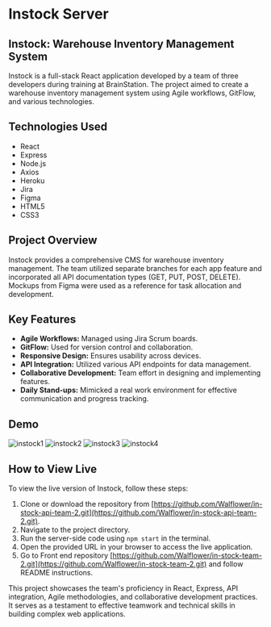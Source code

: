 # Instock Server
## Instock: Warehouse Inventory Management System

Instock is a full-stack React application developed by a team of three developers during training at BrainStation. The project aimed to create a warehouse inventory management system using Agile workflows, GitFlow, and various technologies.

## Technologies Used
- React
- Express
- Node.js
- Axios
- Heroku
- Jira
- Figma
- HTML5
- CSS3

## Project Overview
Instock provides a comprehensive CMS for warehouse inventory management. The team utilized separate branches for each app feature and incorporated all API documentation types (GET, PUT, POST, DELETE). Mockups from Figma were used as a reference for task allocation and development.

## Key Features
- **Agile Workflows:** Managed using Jira Scrum boards.
- **GitFlow:** Used for version control and collaboration.
- **Responsive Design:** Ensures usability across devices.
- **API Integration:** Utilized various API endpoints for data management.
- **Collaborative Development:** Team effort in designing and implementing features.
- **Daily Stand-ups:** Mimicked a real work environment for effective communication and progress tracking.
## Demo
![instock1](https://github.com/Walflower/in-stock-api-team-2/assets/127899172/67a20359-12d3-4557-9fca-3f24dc90e40b)
![instock2](https://github.com/Walflower/in-stock-api-team-2/assets/127899172/dbae3b42-2427-4f52-8af5-fdd22947e6e6)
![instock3](https://github.com/Walflower/in-stock-api-team-2/assets/127899172/6e1f7eed-6735-4187-98d6-8183b9479a11)
![instock4](https://github.com/Walflower/in-stock-api-team-2/assets/127899172/c7dc2341-4e7c-463e-9292-622f666a1526)

## How to View Live
To view the live version of Instock, follow these steps:
1. Clone or download the repository from [https://github.com/Walflower/in-stock-api-team-2.git](https://github.com/Walflower/in-stock-api-team-2.git).
2. Navigate to the project directory.
3. Run the server-side code using `npm start` in the terminal.
4. Open the provided URL in your browser to access the live application.
5. Go to Front end repository [https://github.com/Walflower/in-stock-team-2.git](https://github.com/Walflower/in-stock-team-2.git) and follow README instructions.

This project showcases the team's proficiency in React, Express, API integration, Agile methodologies, and collaborative development practices. It serves as a testament to effective teamwork and technical skills in building complex web applications.
